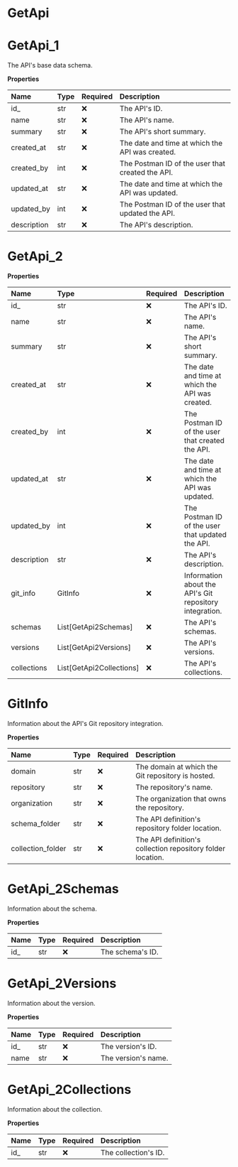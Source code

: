 # GetApi

# GetApi_1

The API's base data schema.

**Properties**

| Name        | Type | Required | Description                                      |
| :---------- | :--- | :------- | :----------------------------------------------- |
| id\_        | str  | ❌       | The API's ID.                                    |
| name        | str  | ❌       | The API's name.                                  |
| summary     | str  | ❌       | The API's short summary.                         |
| created_at  | str  | ❌       | The date and time at which the API was created.  |
| created_by  | int  | ❌       | The Postman ID of the user that created the API. |
| updated_at  | str  | ❌       | The date and time at which the API was updated.  |
| updated_by  | int  | ❌       | The Postman ID of the user that updated the API. |
| description | str  | ❌       | The API's description.                           |

# GetApi_2

**Properties**

| Name        | Type                     | Required | Description                                             |
| :---------- | :----------------------- | :------- | :------------------------------------------------------ |
| id\_        | str                      | ❌       | The API's ID.                                           |
| name        | str                      | ❌       | The API's name.                                         |
| summary     | str                      | ❌       | The API's short summary.                                |
| created_at  | str                      | ❌       | The date and time at which the API was created.         |
| created_by  | int                      | ❌       | The Postman ID of the user that created the API.        |
| updated_at  | str                      | ❌       | The date and time at which the API was updated.         |
| updated_by  | int                      | ❌       | The Postman ID of the user that updated the API.        |
| description | str                      | ❌       | The API's description.                                  |
| git_info    | GitInfo                  | ❌       | Information about the API's Git repository integration. |
| schemas     | List[GetApi2Schemas]     | ❌       | The API's schemas.                                      |
| versions    | List[GetApi2Versions]    | ❌       | The API's versions.                                     |
| collections | List[GetApi2Collections] | ❌       | The API's collections.                                  |

# GitInfo

Information about the API's Git repository integration.

**Properties**

| Name              | Type | Required | Description                                                 |
| :---------------- | :--- | :------- | :---------------------------------------------------------- |
| domain            | str  | ❌       | The domain at which the Git repository is hosted.           |
| repository        | str  | ❌       | The repository's name.                                      |
| organization      | str  | ❌       | The organization that owns the repository.                  |
| schema_folder     | str  | ❌       | The API definition's repository folder location.            |
| collection_folder | str  | ❌       | The API definition's collection repository folder location. |

# GetApi_2Schemas

Information about the schema.

**Properties**

| Name | Type | Required | Description      |
| :--- | :--- | :------- | :--------------- |
| id\_ | str  | ❌       | The schema's ID. |

# GetApi_2Versions

Information about the version.

**Properties**

| Name | Type | Required | Description         |
| :--- | :--- | :------- | :------------------ |
| id\_ | str  | ❌       | The version's ID.   |
| name | str  | ❌       | The version's name. |

# GetApi_2Collections

Information about the collection.

**Properties**

| Name | Type | Required | Description          |
| :--- | :--- | :------- | :------------------- |
| id\_ | str  | ❌       | The collection's ID. |

<!-- This file was generated by liblab | https://liblab.com/ -->
